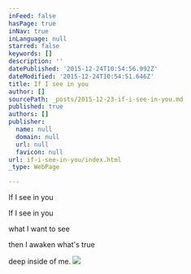 ```yaml
---
inFeed: false
hasPage: true
inNav: true
inLanguage: null
starred: false
keywords: []
description: ''
datePublished: '2015-12-24T10:54:56.992Z'
dateModified: '2015-12-24T10:54:51.646Z'
title: If I see in you
author: []
sourcePath: _posts/2015-12-23-if-i-see-in-you.md
published: true
authors: []
publisher:
  name: null
  domain: null
  url: null
  favicon: null
url: if-i-see-in-you/index.html
_type: WebPage

---
```

If I see in you

If I see in you 

what I want to see 

then I awaken what's true 

deep inside of me. ![](https://the-grid-user-content.s3-us-west-2.amazonaws.com/e358c30d-22eb-4382-9b60-57e12936d2af.jpg)